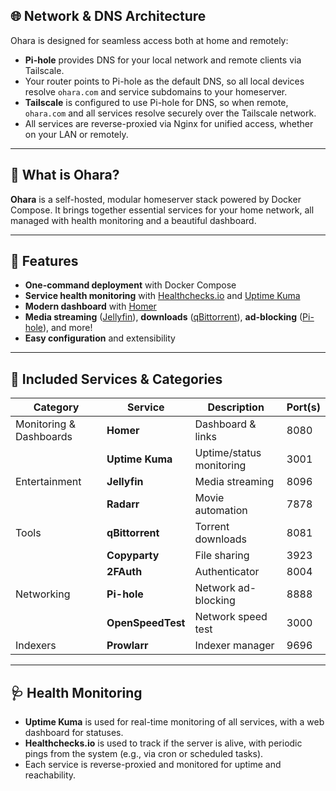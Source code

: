 ## 🌐 Network & DNS Architecture

Ohara is designed for seamless access both at home and remotely:

- **Pi-hole** provides DNS for your local network and remote clients via Tailscale.
- Your router points to Pi-hole as the default DNS, so all local devices resolve `ohara.com` and service subdomains to your homeserver.
- **Tailscale** is configured to use Pi-hole for DNS, so when remote, `ohara.com` and all services resolve securely over the Tailscale network.
- All services are reverse-proxied via Nginx for unified access, whether on your LAN or remotely.

---

## 🏡 What is Ohara?

**Ohara** is a self-hosted, modular homeserver stack powered by Docker Compose. It brings together essential services for your home network, all managed with health monitoring and a beautiful dashboard.

---

## 🚀 Features

- **One-command deployment** with Docker Compose
- **Service health monitoring** with [Healthchecks.io](https://healthchecks.io) and [Uptime Kuma](https://uptime.kuma.pet)
- **Modern dashboard** with [Homer](https://github.com/bastienwirtz/homer)
- **Media streaming** ([Jellyfin](https://jellyfin.org)), **downloads** ([qBittorrent](https://www.qbittorrent.org)), **ad-blocking** ([Pi-hole](https://pi-hole.net)), and more!
- **Easy configuration** and extensibility

---

## 🧩 Included Services & Categories

| Category                | Service         | Description                | Port(s)   |
|-------------------------|-----------------|---------------------------|-----------|
| Monitoring & Dashboards | **Homer**       | Dashboard & links          | 8080      |
|                         | **Uptime Kuma** | Uptime/status monitoring   | 3001      |
| Entertainment           | **Jellyfin**    | Media streaming            | 8096      |
|                         | **Radarr**      | Movie automation           | 7878      |
| Tools                   | **qBittorrent** | Torrent downloads          | 8081      |
|                         | **Copyparty**   | File sharing               | 3923      |
|                         | **2FAuth**      | Authenticator              | 8004      |
| Networking              | **Pi-hole**     | Network ad-blocking        | 8888      |
|                         | **OpenSpeedTest**| Network speed test         | 3000      |
| Indexers                | **Prowlarr**    | Indexer manager            | 9696      |

---

## 🩺 Health Monitoring

- **Uptime Kuma** is used for real-time monitoring of all services, with a web dashboard for statuses.
- **Healthchecks.io** is used to track if the server is alive, with periodic pings from the system (e.g., via cron or scheduled tasks).
- Each service is reverse-proxied and monitored for uptime and reachability.

